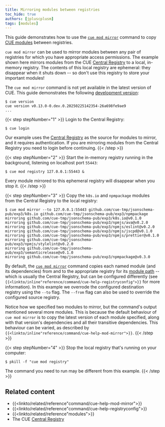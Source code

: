 ```yaml
---
title: Mirroring modules between registries
toc_hide: true
authors: [jpluscplusm]
tags: [modules]
---
```


This guide demonstrates how to use the
[`cue mod mirror`]({{<relref"docs/reference/command/cue-help-mod-mirror">}})
command to copy
[CUE modules]({{<relref"docs/reference/modules">}})
between registries.

`cue mod mirror` can be used to mirror modules between any pair of registries for
which you have appropriate access permissions. The example shown here mirrors
modules from the CUE
[Central Registry](https://registry.cue.works)
to a local, in-memory registry. The contents of this local registry are
ephemeral: they disappear when it shuts down -- so don't use this registry to
store your important modules!

The `cue mod mirror` command is not yet available in the latest version of CUE.
This guide demonstrates the following
[development version]({{<relref"docs/introduction/installation/#development-version">}}):
```text { title="TERMINAL" type="terminal" codeToCopy="Y3VlIHZlcnNpb24=" }
$ cue version
cue version v0.13.0-0.dev.0.20250225142354-26a698fe9ae9
...
```

{{< step stepNumber="1" >}}
Login to the Central Registry:
```text { title="TERMINAL" type="terminal" codeToCopy="Y3VlIGxvZ2lu" }
$ cue login
```
Our example uses the
[Central Registry](https://registry.cue.works)
as the source for modules to mirror, and it requires authentication. If you are
mirroring modules from the Central Registry you need to login before continuing.
{{< /step >}}

{{< step stepNumber="2" >}}
Start the in-memory registry running in the background, listening on localhost port `55443`:
```text { title="TERMINAL" type="terminal" codeToCopy="Y3VlIG1vZCByZWdpc3RyeSAxMjcuMC4wLjE6NTU0NDMgJg==" }
$ cue mod registry 127.0.0.1:55443 &
```
Every module mirrored to this ephemeral registry will disappear when you stop it.
{{< /step >}}

{{< step stepNumber="3" >}}
Copy the `k8s.io` and `npmpackage` modules from the Central Registry to the local registry:
```text { title="TERMINAL" type="terminal" codeToCopy="Y3VlIG1vZCBtaXJyb3IgLS10byAxMjcuMC4wLjE6NTU0NDMgZ2l0aHViLmNvbS9jdWUtdG1wL2pzb25zY2hlbWEtcHViL2V4cDMvazhzLmlvIGdpdGh1Yi5jb20vY3VlLXRtcC9qc29uc2NoZW1hLXB1Yi9leHAzL25wbXBhY2thZ2U=" }
$ cue mod mirror --to 127.0.0.1:55443 github.com/cue-tmp/jsonschema-pub/exp3/k8s.io github.com/cue-tmp/jsonschema-pub/exp3/npmpackage
mirroring github.com/cue-tmp/jsonschema-pub/exp3/k8s.io@v0.1.0
mirroring github.com/cue-tmp/jsonschema-pub/exp3/npmjs/ava@v0.2.0
mirroring github.com/cue-tmp/jsonschema-pub/exp3/npmjs/eslint@v0.2.0
mirroring github.com/cue-tmp/jsonschema-pub/exp3/npmjs/jscpd@v0.1.0
mirroring github.com/cue-tmp/jsonschema-pub/exp3/npmjs/prettier@v0.1.0
mirroring github.com/cue-tmp/jsonschema-pub/exp3/npmjs/stylelint@v0.2.0
mirroring github.com/cue-tmp/jsonschema-pub/exp3/semanticrelease@v0.1.0
mirroring github.com/cue-tmp/jsonschema-pub/exp3/npmpackage@v0.3.0
```
By default, the
[`cue mod mirror`]({{<relref"docs/reference/command/cue-help-mod-mirror">}})
command copies each named module (and its dependencies) from and to the
appropriate registry for its
[module path]({{<relref"docs/reference/modules/#module-path">}}) --
which is usually the Central Registry, but can be configured differently (see
<code>{{<linkto/inline"reference/command/cue-help-registryconfig">}}</code>
for more information).
In this example we overrode the configured destination registry using the `--to` flag.
The `--from` flag can also be used to override the configured source registry.

Notice how we specified two modules to mirror, but the command's output
mentioned several more modules. This is because the default behaviour of `cue
mod mirror` is to copy the latest version of each module specified, along with
that version's dependencies and all their transitive dependencies. This
behaviour can be varied, as described by
<code>{{<linkto/inline"reference/command/cue-help-mod-mirror">}}</code>.
{{< /step >}}

{{< step stepNumber="4" >}}
Stop the local registry that's running on your computer:
```text { title="TERMINAL" type="terminal" codeToCopy="cGtpbGwgLWYgImN1ZSBtb2QgcmVnaXN0cnki" }
$ pkill -f "cue mod registry"
```
The command you need to run may be different from this example.
{{< /step >}}


## Related content

- {{<linkto/related/reference"command/cue-help-mod-mirror">}}
- {{<linkto/related/reference"command/cue-help-registryconfig">}}
- {{<linkto/related/reference"modules">}}
- The CUE [Central Registry](https://registry.cue.works)
